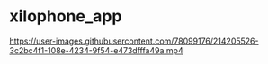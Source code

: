 # xilophone_app

https://user-images.githubusercontent.com/78099176/214205526-3c2bc4f1-108e-4234-9f54-e473dfffa49a.mp4


